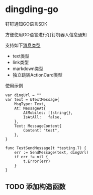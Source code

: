 # dingding-go
钉钉通知GO语言SDK

方便使用GO语言进行钉钉机器人信息通知

支持如下[消息类型](https://ding-doc.dingtalk.com/doc#/serverapi2/qf2nxq)
- text类型
- link类型
- markdown类型
- 独立跳转ActionCard类型

使用示例
```
var dingUrl = ""
var text = &TextMessage{
	MsgType: Text,
	At: MessageAt{
		AtMobiles: []string{},
		IsAtAll:   false,
	},
	Text: MessageContent{
		Content: "test",
	},
}

func TestSendMessage(t *testing.T) {
	err := SendMessage(text, dingUrl)
	if err != nil {
		t.Error(err)
	}
}
```

## TODO 添加构造函数
